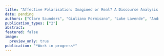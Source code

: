 ```yaml
---
title: "Affective Polarisation: Imagined or Real? A Discourse Analysis of the Debate About Bovine TB and Badger Culling (Working Paper)"
date: pending
authors: ["Clare Saunders", "Giuliano Formisano", "Luke Lavende", "Andrew Palmer"]
publication_types: ["2"]
abstract: 
featured: false
image:
  preview_only: true
publication: "*Work in progress*"
---
```


